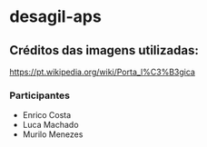 # desagil-aps

## Créditos das imagens utilizadas:
https://pt.wikipedia.org/wiki/Porta_l%C3%B3gica

### Participantes
- Enrico Costa
- Luca Machado
- Murilo Menezes
